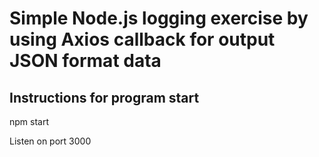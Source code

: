 # Simple Node.js logging exercise by using Axios callback for output JSON format data

## Instructions for program start

npm start

Listen on port 3000

